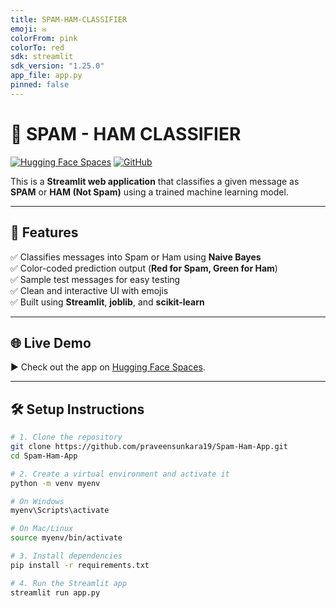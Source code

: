```yaml
---
title: SPAM-HAM-CLASSIFIER
emoji: ✉️
colorFrom: pink
colorTo: red
sdk: streamlit
sdk_version: "1.25.0"
app_file: app.py
pinned: false
---
```


# 📝 **SPAM - HAM CLASSIFIER**

[![Hugging Face Spaces](https://img.shields.io/badge/HuggingFace-SpamHamApp-yellow?logo=huggingface)](https://huggingface.co/spaces/praveensunkara/Spam-Ham-App)
[![GitHub](https://img.shields.io/badge/GitHub-Repo-blue?logo=github)](https://github.com/praveensunkara19/Spam-Ham-App)

This is a **Streamlit web application** that classifies a given message as **SPAM** or **HAM (Not Spam)** using a trained machine learning model.

---

## 🚀 **Features**

✅ Classifies messages into Spam or Ham using **Naive Bayes**  
✅ Color-coded prediction output (**Red for Spam, Green for Ham**)  
✅ Sample test messages for easy testing  
✅ Clean and interactive UI with emojis  
✅ Built using **Streamlit**, **joblib**, and **scikit-learn**

---

## 🌐 **Live Demo**

▶️ Check out the app on [Hugging Face Spaces](https://huggingface.co/spaces/praveensunkara/Spam-Ham-App).

---

## 🛠️ **Setup Instructions**

```bash
# 1. Clone the repository
git clone https://github.com/praveensunkara19/Spam-Ham-App.git
cd Spam-Ham-App

# 2. Create a virtual environment and activate it
python -m venv myenv

# On Windows
myenv\Scripts\activate

# On Mac/Linux
source myenv/bin/activate

# 3. Install dependencies
pip install -r requirements.txt

# 4. Run the Streamlit app
streamlit run app.py

